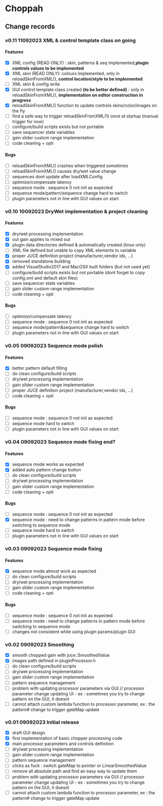 # Choppah

## Change records

### v0.11 11092023 XML & control template class on going
#### Features
- [x] XML config (READ ONLY) : skin, patterns & seq implemented,**plugin controls values to be implemented**
- [x] XML skin (READ ONLY): colours implemented, only in reloadSkinFromXML(), **control location/style to be implemented** 
- [ ] XML skin & config write 
- [x] GUI control template class created **(to be better defined)** : only in reloadSkinFromXML(), **implementation on editor construction in progress**
- [x] reloadSkinFromXML() function to update controls skins/color/images on the fly 
- [ ] find a safe way to trigger reloadSkinFromXML(1) once at startup (manual trigger for now)
- [ ] configure/build scripts exists but not portable
- [ ] save sequencer state variables
- [ ] gain slider custom range implementation
- [ ] code cleaning + opti
#### Bugs
- [ ] reloadSkinFromXML() crashes when triggered sometimes
- [ ] reloadSkinFromXML() causes dry/wet value change
- [ ] sequences dont update after loadXMLConfig
- [ ] optimize/compensate latency
- [ ] sequence mode : sequence 0 not init as expected
- [ ] sequence mode/pattern/sequence change hard to switch
- [ ] plugin parameters not in line with GUI values on start

### v0.10 10092023 DryWet implementation & project cleaning
#### Features
- [x] dry/wet processing implementation
- [x] out gain applies to mixed out
- [x] plugin data directories defined & automatically created (linux only)
- [ ] XML file defined but unable to copy XML elements to variable
- [x] proper JUCE definition project (manufacturer,vendor ids, ...)
- [x] removed standalone building
- [x] added VisualStudio2017 and MacOSX built folders (but not used yet)
- [ ] configure/build scripts exists but not portable (dont forget to copy config.xml and default skin files)
- [ ] save sequencer state variables
- [ ] gain slider custom range implementation
- [ ] code cleaning + opti
#### Bugs
- [ ] optimize/compensate latency
- [ ] sequence mode : sequence 0 not init as expected
- [ ] sequence mode/pattern&sequence change hard to switch
- [ ] plugin parameters not in line with GUI values on start

### v0.05 09092023 Sequence mode polish
#### Features
- [x] better pattern default filling
- [ ] do clean configure/build scripts
- [ ] dry/wet processing implementation
- [ ] gain slider custom range implementation
- [ ] proper JUCE definition project (manufacturer,vendor ids, ...)
- [ ] code cleaning + opti
#### Bugs
- [ ] sequence mode : sequence 0 not init as expected
- [ ] sequence mode hard to switch
- [ ] plugin parameters not in line with GUI values on start

### v0.04 09092023 Sequence mode fixing end?
#### Features
- [x] sequence mode works as expected
- [x] added auto pattern change button
- [ ] do clean configure/build scripts
- [ ] dry/wet processing implementation
- [ ] gain slider custom range implementation
- [ ] code cleaning + opti
#### Bugs
- [ ] sequence mode : sequence 0 not init as expected
- [x] sequence mode : need to change patterns in pattern mode before switching to sequence mode
- [ ] sequence mode hard to switch
- [ ] plugin parameters not in line with GUI values on start

### v0.03 09092023 Sequence mode fixing
#### Features
- [x] sequence mode almost work as expected
- [ ] do clean configure/build scripts
- [ ] dry/wet processing implementation
- [ ] gain slider custom range implementation
- [ ] code cleaning + opti
#### Bugs
- [ ] sequence mode : sequence 0 not init as expected
- [ ] sequence mode : need to change patterns in pattern mode before switching to sequence mode
- [ ] changes not consistent while using plugin params/plugin GUI

### v0.02 09092023 Smoothing
- [x] smooth chopped gain with juce::SmoothedValue
- [x] images path defined in pluginProcessor.h
- [ ] do clean configure/build scripts
- [ ] dry/wet processing implementation
- [ ] gain slider custom range implementation
- [ ] pattern sequence management
- [ ] problem with updating processor parameters via GUI // processor parameter change updating UI - ex : sometimes you try to change pattern on the GUI, it doesnt
- [ ] cannot attach custom lambda function to processor parameter, ex : the pattern# change to trigger gateMap update 

### v0.01 09092023 Initial release
- [x] draft GUI design
- [x] first implementation of basic chopper processing code
- [x] main processor parameters and controls definition
- [ ] dry/wet processing implementation
- [ ] gain slider custom range implementation
- [ ] pattern sequence management
- [ ] clicks as fuck : switch gateMap to pointer or LinearSmoothedValue
- [ ] remove all absolute path and find an easy way to update them
- [ ] problem with updating processor parameters via GUI // processor parameter change updating UI - ex : sometimes you try to change pattern on the GUI, it doesnt
- [ ] cannot attach custom lambda function to processor parameter, ex : the pattern# change to trigger gateMap update 
